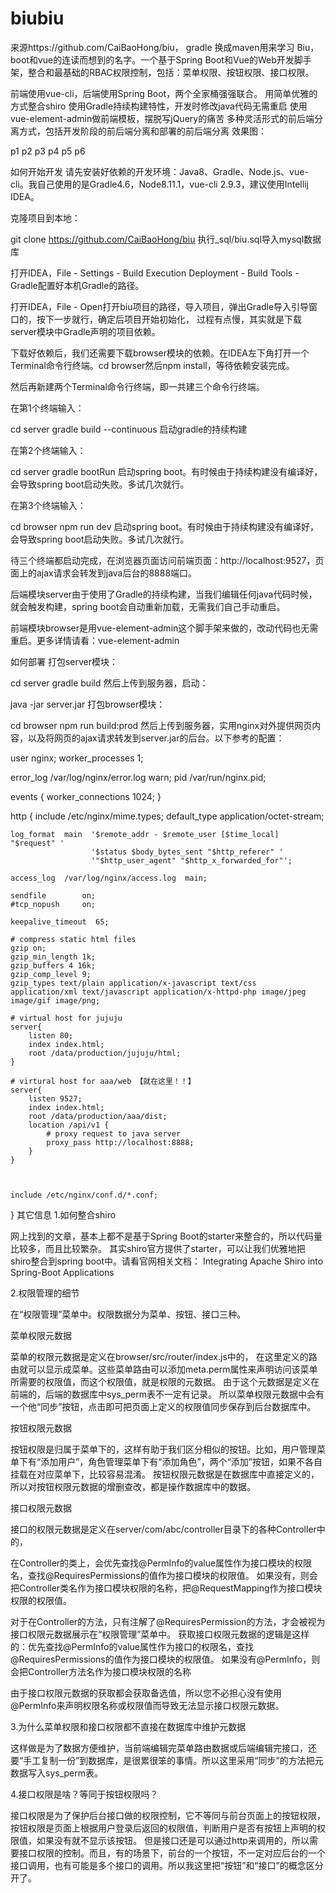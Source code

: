 # biubiu
来源https://github.com/CaiBaoHong/biu， gradle 换成maven用来学习
Biu，boot和vue的连读而想到的名字。一个基于Spring Boot和Vue的Web开发脚手架，整合和最基础的RBAC权限控制，包括：菜单权限、按钮权限、接口权限。

前端使用vue-cli，后端使用Spring Boot，两个全家桶强强联合。
用简单优雅的方式整合shiro
使用Gradle持续构建特性，开发时修改java代码无需重启
使用vue-element-admin做前端模板，摆脱写jQuery的痛苦
多种灵活形式的前后端分离方式，包括开发阶段的前后端分离和部署的前后端分离
效果图：

p1 p2 p3 p4 p5 p6

如何开始开发
请先安装好依赖的开发环境：Java8、Gradle、Node.js、vue-cli。我自己使用的是Gradle4.6，Node8.11.1，vue-cli 2.9.3，建议使用Intellij IDEA。

克隆项目到本地：

git clone https://github.com/CaiBaoHong/biu
执行_sql/biu.sql导入mysql数据库

打开IDEA，File - Settings - Build Execution Deployment - Build Tools - Gradle配置好本机Gradle的路径。

打开IDEA，File - Open打开biu项目的路径，导入项目，弹出Gradle导入引导窗口的，按下一步就行，确定后项目开始初始化， 过程有点慢，其实就是下载server模块中Gradle声明的项目依赖。

下载好依赖后，我们还需要下载browser模块的依赖。在IDEA左下角打开一个Terminal命令行终端。cd browser然后npm install，等待依赖安装完成。

然后再新建两个Terminal命令行终端，即一共建三个命令行终端。

在第1个终端输入：

cd server
gradle build --continuous
启动gradle的持续构建

在第2个终端输入：

cd server
gradle bootRun
启动spring boot。有时候由于持续构建没有编译好，会导致spring boot启动失败。多试几次就行。

在第3个终端输入：

cd browser
npm run dev
启动spring boot。有时候由于持续构建没有编译好，会导致spring boot启动失败。多试几次就行。

待三个终端都启动完成，在浏览器页面访问前端页面：http://localhost:9527，页面上的ajax请求会转发到java后台的8888端口。

后端模块server由于使用了Gradle的持续构建，当我们编辑任何java代码时候，就会触发构建，spring boot会自动重新加载，无需我们自己手动重启。

前端模块browser是用vue-element-admin这个脚手架来做的，改动代码也无需重启。更多详情请看：vue-element-admin

如何部署
打包server模块：

cd server
gradle build
然后上传到服务器，启动：

java -jar server.jar
打包browser模块：

cd browser
npm run build:prod
然后上传到服务器，实用nginx对外提供网页内容，以及将网页的ajax请求转发到server.jar的后台。以下参考的配置：

 
user  nginx;
worker_processes  1;
 
error_log  /var/log/nginx/error.log warn;
pid        /var/run/nginx.pid;
 
 
events {
    worker_connections  1024;
}
 
 
http {
    include       /etc/nginx/mime.types;
    default_type  application/octet-stream;
 
    log_format  main  '$remote_addr - $remote_user [$time_local] "$request" '
                      '$status $body_bytes_sent "$http_referer" '
                      '"$http_user_agent" "$http_x_forwarded_for"';
 
    access_log  /var/log/nginx/access.log  main;
 
    sendfile        on;
    #tcp_nopush     on;
 
    keepalive_timeout  65;
 
    # compress static html files
    gzip on;
    gzip_min_length 1k;
    gzip_buffers 4 16k;
    gzip_comp_level 9;
    gzip_types text/plain application/x-javascript text/css application/xml text/javascript application/x-httpd-php image/jpeg image/gif image/png;    
    
    # virtual host for jujuju
    server{
        listen 80;
        index index.html;
        root /data/production/jujuju/html;
    }
 
    # virtural host for aaa/web 【就在这里！！】
    server{
        listen 9527;       
        index index.html;
        root /data/production/aaa/dist;                
        location /api/v1 {
            # proxy request to java server
            proxy_pass http://localhost:8888;
        }
    }
 
 
 
    include /etc/nginx/conf.d/*.conf;
}
其它信息
1.如何整合shiro

网上找到的文章，基本上都不是基于Spring Boot的starter来整合的，所以代码量比较多，而且比较繁杂。 其实shiro官方提供了starter，可以让我们优雅地把shiro整合到spring boot中。请看官网相关文档： Integrating Apache Shiro into Spring-Boot Applications

2.权限管理的细节

在“权限管理”菜单中。权限数据分为菜单、按钮、接口三种。

菜单权限元数据

菜单的权限元数据是定义在browser/src/router/index.js中的， 在这里定义的路由就可以显示成菜单。这些菜单路由可以添加meta.perm属性来声明访问该菜单所需要的权限值，而这个权限值，就是权限的元数据。 由于这个元数据是定义在前端的，后端的数据库中sys_perm表不一定有记录。 所以菜单权限元数据中会有一个他“同步”按钮，点击即可把页面上定义的权限值同步保存到后台数据库中。

按钮权限元数据

按钮权限是归属于菜单下的，这样有助于我们区分相似的按钮。比如，用户管理菜单下有“添加用户”，角色管理菜单下有“添加角色”，两个“添加”按钮，如果不各自挂载在对应菜单下，比较容易混淆。 按钮权限元数据是在数据库中直接定义的，所以对按钮权限元数据的增删查改，都是操作数据库中的数据。

接口权限元数据

接口的权限元数据是定义在server/com/abc/controller目录下的各种Controller中的，

在Controller的类上，会优先查找@PermInfo的value属性作为接口模块的权限名，查找@RequiresPermissions的值作为接口模块的权限值。 如果没有，则会把Controller类名作为接口模块权限的名称，把@RequestMapping作为接口模块权限的权限值。

对于在Controller的方法，只有注解了@RequiresPermission的方法，才会被视为接口权限元数据展示在“权限管理”菜单中。 获取接口权限元数据的逻辑是这样的：优先查找@PermInfo的value属性作为接口的权限名，查找@RequiresPermissions的值作为接口模块的权限值。 如果没有@PermInfo，则会把Controller方法名作为接口模块权限的名称

由于接口权限元数据的获取都会获取备选值，所以您不必担心没有使用@PermInfo来声明权限名称或权限值而导致无法显示接口权限元数据。

3.为什么菜单权限和接口权限都不直接在数据库中维护元数据

这样做是为了数据方便维护，当前端编辑完菜单路由数据或后端编辑完接口，还要“手工复制一份”到数据库，是很累很笨的事情。所以这里采用“同步”的方法把元数据写入sys_perm表。

4.接口权限是啥？等同于按钮权限吗？

接口权限是为了保护后台接口做的权限控制，它不等同与前台页面上的按钮权限，按钮权限是页面上根据用户登录后返回的权限值，判断用户是否有按钮上声明的权限值，如果没有就不显示该按钮。 但是接口还是可以通过http来调用的，所以需要接口权限的控制。而且，有的场景下，前台的一个按钮，不一定对应后台的一个接口调用，也有可能是多个接口的调用。所以我这里把“按钮”和“接口”的概念区分开了。
